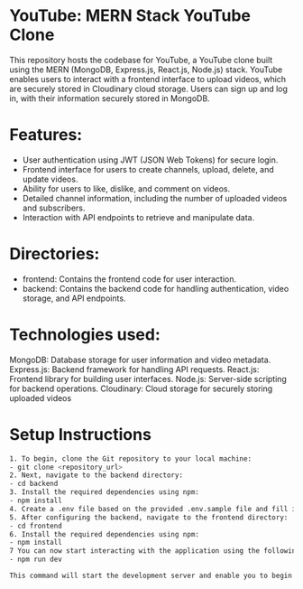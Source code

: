 # YouTube: MERN Stack YouTube Clone

This repository hosts the codebase for YouTube, a YouTube clone built using the MERN (MongoDB, Express.js, React.js, Node.js) stack. YouTube enables users to interact with a frontend interface to upload videos, which are securely stored in Cloudinary cloud storage. Users can sign up and log in, with their information securely stored in MongoDB.

# Features:

- User authentication using JWT (JSON Web Tokens) for secure login.
- Frontend interface for users to create channels, upload, delete, and update videos.
- Ability for users to like, dislike, and comment on videos.
- Detailed channel information, including the number of uploaded videos and subscribers.
- Interaction with API endpoints to retrieve and manipulate data.

# Directories:

- frontend: Contains the frontend code for user interaction.
- backend: Contains the backend code for handling authentication, video storage, and API endpoints.

# Technologies used:

MongoDB: Database storage for user information and video metadata.
Express.js: Backend framework for handling API requests.
React.js: Frontend library for building user interfaces.
Node.js: Server-side scripting for backend operations.
Cloudinary: Cloud storage for securely storing uploaded videos


# Setup Instructions
```bash
1. To begin, clone the Git repository to your local machine:
- git clone <repository_url>
2. Next, navigate to the backend directory:
- cd backend
3. Install the required dependencies using npm:
- npm install
4. Create a .env file based on the provided .env.sample file and fill in the necessary environment variables as required by the project.
5. After configuring the backend, navigate to the frontend directory: 
- cd frontend
6. Install the required dependencies using npm:
- npm install
7 You can now start interacting with the application using the following commands:
- npm run dev

This command will start the development server and enable you to begin interacting with the application.

